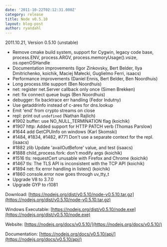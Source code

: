 ```yaml
---
date: '2011-10-22T02:12:31.000Z'
category: release
title: Node v0.5.10
layout: blog-post
author: ryandahl
---
```


2011.10.21, Version 0.5.10 (unstable)

- Remove cmake build system, support for Cygwin, legacy code base, process.ENV, process.ARGV, process.memoryUsage().vsize, os.openOSHandle
- Documentation improvements (Igor Zinkovsky, Bert Belder, Ilya Dmitrichenko, koichik, Maciej Małecki, Guglielmo Ferri, isaacs)
- Performance improvements (Daniel Ennis, Bert Belder, Ben Noordhuis)
- Long process.title support (Ben Noordhuis)
- net: register net.Server callback only once (Simen Brekken)
- net: fix connect queue bugs (Ben Noordhuis)
- debugger: fix backtrace err handling (Fedor Indutny)
- Use getaddrinfo instead of c-ares for dns.lookup
- Emit 'end' from crypto streams on close
- repl: print out `undefined` (Nathan Rajlich)
- #1902 buffer: use NO_NULL_TERMINATION flag (koichik)
- #1907 http: Added support for HTTP PATCH verb (Thomas Parslow)
- #1644 add GetCPUInfo on windows (Karl Skomski)
- #1484, #1834, #1482, #771 Don't use a separate context for the repl. (isaacs)
- #1882 zlib Update 'availOutBefore' value, and test (isaacs)
- #1888 child_process.fork: don't modify args (koichik)
- #1516 tls: requestCert unusable with Firefox and Chrome (koichik)
- #1467 tls: The TLS API is inconsistent with the TCP API (koichik)
- #1894 net: fix error handling in listen() (koichik)
- #1860 console.error now goes through uv_tty_t
- Upgrade V8 to 3.7.0
- Upgrade GYP to r1081

Download: [https://nodejs.org/dist/v0.5.10/node-v0.5.10.tar.gz](https://nodejs.org/dist/v0.5.10/node-v0.5.10.tar.gz)

Windows Executable: [https://nodejs.org/dist/v0.5.10/node.exe](https://nodejs.org/dist/v0.5.10/node.exe)

Website: [https://nodejs.org/docs/v0.5.10/](https://nodejs.org/docs/v0.5.10/)

Documentation: [https://nodejs.org/docs/v0.5.10/api/](https://nodejs.org/docs/v0.5.10/api/)
